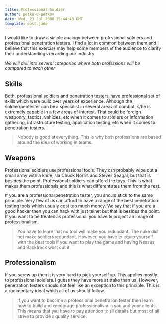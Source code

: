 ```yaml
---
title: Professional Soldier
author: petko-d-petkov
date: Wed, 23 Jul 2008 15:44:48 GMT
template: post.jade
---
```


I would like to draw a simple analogy between professional soldiers and professional penetration testers. I find a lot in common between them and I believe that this exercise may help some members of the audience to clarify their understandings regarding our industry.

_We will drill into several categories where both professions will be compared to each other:_

## Skills

Both, professional soldiers and penetration testers, have professional set of skills which were build over years of experience. Although the soldier/pentester can be a specialist in several areas of combat, s/he is extremely capable in a few areas of interest. That could be foreign weaponry, tactics, vehicles, etc when it comes to soldiers or information gathering, infrastructure testing, application testing, etc when it comes to penetration testers.

> Nobody is good at everything. This is why both professions are based around the idea of working in teams.

## Weapons

Professional soldiers use professional tools. They can probably wipe out a small army with a knife, ala Chuck Norris and Steven Seagal, but that is besides the point. Professional soldiers can afford the toys. This is what makes them professionals and this is what differentiates them from the rest.

If you are a professional penetration tester, you should stick to the same principle. Very few of us can afford to have a range of the best penetration testing tools which usually cost too much money. We say that if you are a good hacker then you can hack with just telnet but that is besides the point. If you want to be treated as professional you have to project an image of professionalism.

> You have to learn that no tool will make you redundant. The nuke did not make soldiers redundant. However, you have to equip yourself with the best tools if you want to play the game and having Nessus and Backtrack wont cut it.

## Professionalism

If you screw up then it is very hard to pick yourself up. This applies mostly to professional soldiers. I guess they have more at stake than us. However, penetration testers should not feel like an exception to this principle. This is a rudimentary ideal which all of us should follow.

> If you want to become a professional penetration tester then learn how to build and encourage professionalism in you and your clients. This means that you have to pay attention to all details but most of all strive to provide a quality service.
